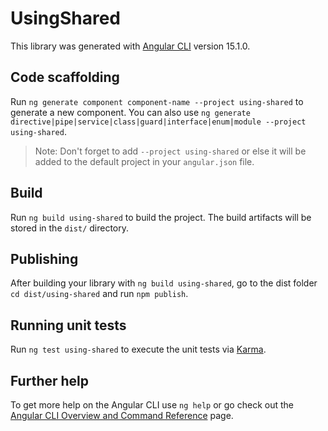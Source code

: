 # UsingShared

This library was generated with [Angular CLI](https://github.com/angular/angular-cli) version 15.1.0.

## Code scaffolding

Run `ng generate component component-name --project using-shared` to generate a new component. You can also use `ng generate directive|pipe|service|class|guard|interface|enum|module --project using-shared`.
> Note: Don't forget to add `--project using-shared` or else it will be added to the default project in your `angular.json` file. 

## Build

Run `ng build using-shared` to build the project. The build artifacts will be stored in the `dist/` directory.

## Publishing

After building your library with `ng build using-shared`, go to the dist folder `cd dist/using-shared` and run `npm publish`.

## Running unit tests

Run `ng test using-shared` to execute the unit tests via [Karma](https://karma-runner.github.io).

## Further help

To get more help on the Angular CLI use `ng help` or go check out the [Angular CLI Overview and Command Reference](https://angular.io/cli) page.
